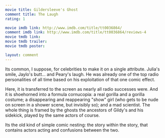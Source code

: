 ```yaml
---
movie title: Gildersleeve's Ghost
comment title: The Laugh
rating: 1

movie imdb link: http://www.imdb.com/title/tt0036864/
comment imdb link: http://www.imdb.com/title/tt0036864/reviews-4
movie tmdb link: 
movie tmdb trailer: 
movie tmdb poster: 

layout: comment
---
```


Its common, I suppose, for celebrities to make it on a single attribute. Julia's smile, Jaylo's butt... and Peary's laugh. He was already one of the top radio personalities of all time based on his exploitation of that one comic effect. 

Here, it is transferred to the screen as nearly all radio successes were. And it is shoehorned into a formula cornucopia: a real gorilla and a gorilla costume; a disappearing and reappearing "show" girl (who gets to be nude on screen in a shower scene, but invisibly so); and a mad scientist. The whole thing is framed by the ghosts the ancestors of Gildy's and his sidekick, played by the same actors of course.

Its the old kind of simple comic nesting: the story within the story, that contains actors acting and confusions between the two.